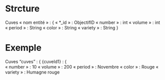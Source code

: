 # Strcture
Cuves
« nom entité » : {
	« *_id » 	: ObjectifID
	« number » 	: int
	« volume » 	: int
	« period » 	: String
	« color » 	: String
	« variety » 	: String 
}

# Exemple
Cuves
“cuves” : {
	{cuveId1} : { 	
	« number » 	: 10
	« volume » 	: 200
	« period » 	: Novembre
	« color » 	: Rouge
	« variety » 	: Humagne rouge




